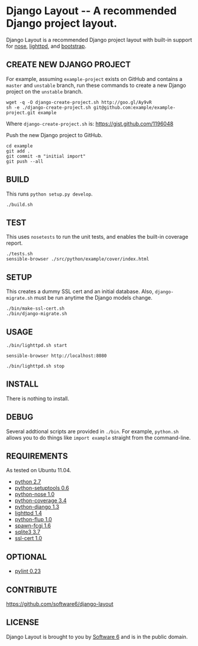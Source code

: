 Django Layout -- A recommended Django project layout.
===

Django Layout is a recommended Django project layout with built-in
support for [nose](http://readthedocs.org/docs/nose/en/latest/),
[lighttpd](http://www.lighttpd.net/), and
[bootstrap](http://twitter.github.com/bootstrap/).

## CREATE NEW DJANGO PROJECT

For example, assuming `example-project` exists on GitHub and contains
a `master` and `unstable` branch, run these commands to create a new
Django project on the `unstable` branch.

    wget -q -O django-create-project.sh http://goo.gl/Ay9vR
    sh -e ./django-create-project.sh git@github.com:example/example-project.git example

Where `django-create-project.sh` is: https://gist.github.com/1196048

Push the new Django project to GitHub.

    cd example
    git add .
    git commit -m "initial import"
    git push --all

## BUILD

This runs `python setup.py develop`.

    ./build.sh

## TEST

This uses `nosetests` to run the unit tests, and enables the built-in
coverage report.

    ./tests.sh
    sensible-browser ./src/python/example/cover/index.html

## SETUP

This creates a dummy SSL cert and an initial database. Also,
`django-migrate.sh` must be run anytime the Django models change.

    ./bin/make-ssl-cert.sh
    ./bin/django-migrate.sh

## USAGE

    ./bin/lighttpd.sh start

    sensible-browser http://localhost:8080

    ./bin/lighttpd.sh stop

## INSTALL

There is nothing to install.

## DEBUG

Several addtional scripts are provided in `./bin`. For example,
`python.sh` allows you to do things like `import example` straight
from the command-line.

## REQUIREMENTS

As tested on Ubuntu 11.04.

 * [python 2.7](http://www.python.org/)
 * [python-setuptools 0.6](http://packages.python.org/distribute/)
 * [python-nose 1.0](http://code.google.com/p/python-nose/)
 * [python-coverage 3.4](http://nedbatchelder.com/code/coverage/)
 * [python-django 1.3](http://www.djangoproject.com/)
 * [lighttpd 1.4](http://www.lighttpd.net/)
 * [python-flup 1.0](http://www.saddi.com/software/flup/)
 * [spawn-fcgi 1.6](http://redmine.lighttpd.net/projects/spawn-fcgi)
 * [sqlite3 3.7](http://www.sqlite.org/)
 * [ssl-cert 1.0](http://www.openssl.org/)

## OPTIONAL

 * [pylint 0.23](http://www.logilab.org/project/pylint)

## CONTRIBUTE

https://github.com/software6/django-layout

## LICENSE

Django Layout is brought to you by [Software 6](http://software6.net/)
and is in the public domain.

